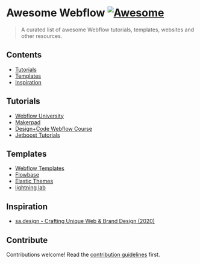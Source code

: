 # Awesome Webflow [![Awesome](https://awesome.re/badge.svg)](https://awesome.re)

> A curated list of awesome Webflow tutorials, templates, websites and other resources.

## Contents

- [Tutorials](#tutorials)
- [Templates](#templates)
- [Inspiration](#inspiration)

## Tutorials

- [Webflow University](https://university.webflow.com/)
- [Makerpad](https://www.makerpad.co/tutorials?company=webflow)
- [Design+Code Webflow Course](https://designcode.io/webflow)
- [Jetboost Tutorials](https://www.jetboost.io/tutorials)

## Templates

- [Webflow Templates](https://webflow.com/templates)
- [Flowbase](https://www.flowbase.co/)
- [Elastic Themes](https://www.elasticthemes.com/)
- [lightning lab](https://www.lightninglab.design/)

## Inspiration

- [sa.design - Crafting Unique Web & Brand Design (2020)](https://www.sa-design.co/?ref=awesome-webflow)

## Contribute

Contributions welcome! Read the [contribution guidelines](contributing.md) first.
